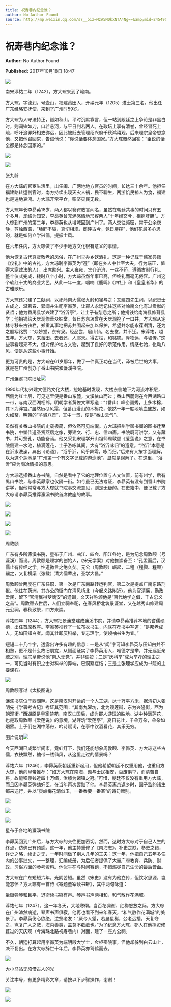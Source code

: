 ```yaml
---
title: 祝寿巷内纪念谁？
author: No Author Found
source: http://mp.weixin.qq.com/s?__biz=MzA5MDkxNTA4Ng==&amp;mid=2454906551&amp;idx=1&amp;sn=8b469e8d8d26fec1c81c4c52bfcf6cac&amp;chksm=87a22ed6b0d5a7c0caed32bff57dffdab412a3f07a046451727fcb56ccbf3038eb22b11c7559#rd
---
```


# 祝寿巷内纪念谁？

**Author:** No Author Found

**Published:** 2017年10月18日 18:47

![](https://mmbiz.qpic.cn/mmbiz_jpg/PJWG74pLsMY6VjSs8icl92DouG8adAGS0ibIkmicA6dYrXchQel1ic3LTtD572I9r9sbW2tOnBvpibgicAXRcdc4p5aA/0?wx_fmt=jpeg)

南宋淳祐二年（1242），方大琮来到了岭南。

方大琮，字德润，号壶山，福建莆田人，开禧元年（1205）进士第三名。他出任广东经略安抚使，来到了广州时59岁。

方大琮为人守法持正，嶷如秋山，平时沉默寡言，但一站到殿廷之上争论是非黑白时，则词锋如刀，口若悬河，与平日判若两人。在政坛上享有清誉，曾经冒死上疏，呼吁追罪奸相史弥远，因此被贬去管理绍兴府千秋鸿禧观。后来理宗皇帝想念他，又把他召回京，告诫他说：“你说话要体念国家。”方大琮慨然回答：“臣说的话全都是体念国家的。”

![](http://mmbiz.qpic.cn/mmbiz_png/p6Vlqvia1UicyrhG0dR9FTta36XUoGOcvdhsIlSlibKtt80ZiadFZapHdzuBcAHYbKTsZYHibicnuOP8lH5WEibuvKcnw/0?wx_fmt=png)

![](http://mmbiz.qpic.cn/mmbiz_jpg/PJWG74pLsMZIbrbLmJOniapraBnq4iblTWZNJwIL0Ez3cDdtRGf2mWczj9kkLyiaN4s6cFcn0YYpQWZgBm4aj1ib7Q/0?wx_fmt=jpeg)



张九龄

在方大琮的官宦生活里，出任闽、广两地地方官员的时间，长达三十余年。他担任福建路转运判官时，南方持续出现天灾人祸，民不聊生，两浙饥民掠人为食，福建也是遍地哀鸿。方大琮开常平仓，赈济灾民无数。

方大琮年长李昴英18岁，两人都以謇谔敢言闻名，虽然在朝廷共事的时间只有五个多月，却结为知交，李昴英曾充满感情地形容两人“十年缔交兮，相照肝胆”。方大琮到广州的第二年，李昴英也从增城回到广州了。两人交往频密，常于公余夜静，剪烛西窗，“肺肝不隔，真切相规，商评古今，竟日麈挥”，他们花最多心思的，就是如何立学兴儒，提振士风。

在六年任内，方大琮做了不少于地方文化很有意义的事情。

他为恢复古代尊贤敬老的风俗，在广州举办乡饮酒礼，这是一种记载于儒家典籍《仪礼》中的古礼，方大琮聘李昴英为“遵”（即在乡人中仕至大夫，行为端正，值得大家效法的人），出席助兴。主人雍雍，宾介济济，一丝不苟，遵循古制行礼。整个仪式完成，耗时八个小时，方大琮虽然年事已高，但终礼而毫无倦容。广州这个软红十丈的商业大邑，从此一年一度，唱响《鹿鸣》《四牡》和《皇皇者华》的古雅歌乐。

方大琮还兴建了二献祠，以祀岭南大儒张九龄和崔与之；又建四先生祠，以祀贤士古成之、温若春、郭阊并生祀李昴英，让郡人永远记住这些对岭南文化有过贡献的贤哲；他为番禺县学兴建了“浴沂亭”，让士子有憇息之所；他捐钱给南海县修葺县学；他捐钱给天庆观修葺众妙堂。昔日苏东坡曾在天庆观挖了一口井，方大琮从定林寺移来古铁栏，郑重其事地把苏井围起来加以保护，希望井水能永葆冽清，还为之题写铭赞：“众妙堂，东有泉。经品尝，眉山仙。名去堂，井不迁。宋淳祐，越五年。方大琮，来莆田。去者还，人耶天。得古栏，和铭镌。泽物远，与坡传。”这些事看起来不大，但对保护地方文物，起到了良好的示范作用。情感七始，化动八风，便是从这些小事开始。

更为可贵的是，方大琮在61岁那年，做了一件真正功在当代，泽被后世的大事，就是在广州创办了番山书院和濂溪书院。

广州濂溪书院旧址![](http://mmbiz.qpic.cn/mmbiz_jpg/PJWG74pLsMZIbrbLmJOniapraBnq4iblTWSXfXkBC15tx1GIgLoCvibC2zT3XMdD0l4s97JdAiaLlfmbiaicdRUs5UdQ/0?wx_fmt=jpeg)



1990年代初兴建文德路文化大楼，挖地基时发现，大楼东侧地下为河流冲积层，西侧为红土层，可见这里便是番山东麓，文溪依山而过；番山西麓则在今西湖路口一带，与南汉西湖相邻。明朝学者黄佐文章写道：“（番山）峰峦圆秀，上多木棉，其下为泮宫。”虽然历尽风霜，但番山漫山的木棉花，依然一年一度地喷血盛放，如火如荼，明朝的“羊城八景”，其中一景，便是“番山云气”。

虽然有关番山书院的史载极简，但依然可见端倪。方大琮把州学御书阁的图书迁至书院，中塑传道圣贤燕居之像，旁建文、行、忠、信四斋。书院既可讲学，又有藏书，并可祭孔，功能备焉。他又采北宋理学开山祖师周敦颐《爱莲说》之意，在书院侧建一水池，植满莲花，士子游咏其间，大有“浴沂咏归”的遗意。“浴沂”本意是在沂水洗澡，典出《论语》，“浴乎沂，风乎舞雩，咏而归。”后来有人按字面理解，以为这个莲池是“广州第一个有文字记载的游泳池”，显然是误解了。在这里，“浴沂”应为陶冶情操的意思。

方大琮选择番山办书院，自然是看中了它的地理位置与人文位置，前有州学，后有禺山书院，与李英昴家也仅隔一街。如今虽已无法考证，李昴英有没有到番山书院讲学，但他常常与方大琮就书院事交流意见，则是无疑的。在史籍中，便记载了方大琮请李昴英推荐濂溪书院首席教座的故事。

![](http://mmbiz.qpic.cn/mmbiz/p6Vlqvia1UicwutDySibyelGvCLgZbgURlkGaBibod9VFtXvItRABhpWiaQ2UwLkmkdiam8lpbqaKdJ9Gq5xVLla6h1w/0?wx_fmt=png)

![](http://mmbiz.qpic.cn/mmbiz/p6Vlqvia1UicwutDySibyelGvCLgZbgURlkeaFKiafsKE3PW3FoZBz3qZbPQUhmjjU0m7BA2JjpaqBHrgQCqaRA0iag/0?wx_fmt=png)

![](http://mmbiz.qpic.cn/mmbiz_jpg/PJWG74pLsMZIbrbLmJOniapraBnq4iblTWmT32U8ZCcaOkeOeO4wMSyf3qicibAv4KibOeuWxHuclVcUOXJyuaaz34w/0?wx_fmt=jpeg)

![](http://mmbiz.qpic.cn/mmbiz/p6Vlqvia1UicwutDySibyelGvCLgZbgURlksHcVF419Ok2CnMUKR3mBB8ibJPr3HN6H4oqiaZB7MHgpWUlmcpPDD9SA/0?wx_fmt=png)



周敦颐

广东有多所濂溪书院，星布于广州、曲江、四会、阳江各地，是为纪念周敦颐（号濂溪）而设。周敦颐是理学的创始人，《宋元学案》对他推崇备至：“孔孟而后，汉儒止有传经之学。性道微言之绝久矣。元公（周敦颐）崛起，二程（程颢、程颐）嗣之，又复横渠（张载）清大儒辈出，圣学大昌。”

周敦颐曾两度在广东任职，第一次是广东南路转运判官，第二次是提点广南东路刑狱。他住在药洲，其办公的衙门在清风桥北（今起义路附近）。他为官清廉，勤政爱民，留下“官清赢得梦魂安”的遗训，文天祥称颂他是“百代绝学之倡，千古忠义之首”。周敦颐去世后，人们立祠奉祀，在春风桥北筑景濂堂，又在越秀山修建周元公祠，春秋致祭，四方来崇。

淳祐四年（1244），方大琮把景濂堂建成濂溪书院，并请李昴英推荐本地的耆儒硕德，出任首席教座。李昴英推荐了一位布衣书生，内联在荐书中写道：“是邦老成人，无如田知白者。闻其壮即厌科举，专志理学，使领袖书生为宜。”

短短二十几个字，透露出许多有趣的信息：一是从“闻”字可知李昴英与田知白并不相熟，更不是什么故旧朋党，从侧面证实了李昴英用人，唯德才是举，并无远近亲疏之别，理宗皇帝说他“南人无党”，并非谬赞；二是“厌科举”成为举荐的理由之一，可见当时有识之士对科举的弊端，已洞察症结；三是主张理学应成为书院的主要课程。

![](http://mmbiz.qpic.cn/mmbiz_jpg/PJWG74pLsMZIbrbLmJOniapraBnq4iblTWrERH7E5h99AwdvSx1x3GSk00Xkf1UqpiaVbZDPXoLaXoWXITMRmnfFw/0?wx_fmt=jpeg)



周敦颐写过《太极图说》

濂溪书院位于西湖畔。这是南汉时开凿的一个人工湖，达十万平方米，据清初人张明先《学署考古记》考证其范围：“其南九曜坊，北为观莲街，东为兴隆街，西为朝观街。”西湖原是皇家禁苑，南汉亡国后，成为郡人游玩的胜地。湖中种满莲花，也是取周敦颐《爱莲说》的意境，湖畔筑“爱莲亭”。夏日花吐，千朵万朵，朵朵如烟雾。士子们在湖中荡舟，吟诗赋词，在亭中饮酒看花，其乐无穷。

图片说明![](http://mmbiz.qpic.cn/mmbiz_jpg/PJWG74pLsMZIbrbLmJOniapraBnq4iblTWdFsIYYtUMYyN6IqoYDUOibU9pxF6YDKeJVrQiaWgS3BQy0qQMibFCRSDw/0?wx_fmt=jpeg)



今天西湖已成繁华闹市，霓虹灯下，我们还能想象周敦颐、李昴英、方大琮这些古儒，衣袂飘然，袖带一缕仙风，从这里走过的情景吗？

淳祐六年（1246），李昴英获朝廷重新起用，但他希望朝廷不仅重用他，也重用方大琮，他向皇帝推荐：“如方大琮在南海，颇与士民相安，百废俱举，而清苦自将，故能积羡钱近四十万缗，治绩为诸镇之冠。”可惜，朝廷不仅没有重用方大琮，而且因李昴英弹劾奸臣，在当年再次罢黜了他。李昴英离京返乡时，国子监的诸生都来送行，并以“庾岭梅花清似玉，一番香要一番寒”的诗句赠别。

![](http://mmbiz.qpic.cn/mmbiz_jpg/PJWG74pLsMZIbrbLmJOniapraBnq4iblTWmH8pY8dWrg7JvKAkmc7KOpvVpt0FeaSf0ib4G47KGxtWLBMtxMaHNxA/0?wx_fmt=jpeg)

![](http://mmbiz.qpic.cn/mmbiz_jpg/PJWG74pLsMZIbrbLmJOniapraBnq4iblTWVCjqIwzwRF4qdJRCpvRy5Id6WaIiaSsFNeemYKKIywFeZ53fzljkaeg/0?wx_fmt=jpeg)

![](http://mmbiz.qpic.cn/mmbiz_jpg/PJWG74pLsMZIbrbLmJOniapraBnq4iblTW0NalBibjrWtUeh9z4NjhSlMQs4Lz2lflm8t8Ip8AoLysUkQ3kIRoib6w/0?wx_fmt=jpeg)



星布于各地的濂溪书院

李昴英回到广州后，与方大琮的交往更加密切。然而，这时方大琮对于自己人生的终点，仿佛已有预感。这一年，他主持重修了《南海志》，补史之缺，参史之错，详史之略，续史之无，一年时间做了别人几年的工夫；这一年，他把自己五年多任内的公事批文，一一整理，汇编成册，为后任者提供了大量广府教育、兵防、财政、习俗方面的参考资料。他似乎在与时间赛跑，不惜燃尽自己生命的最后膏血。

方大琮在广东短短六年，光阴苦短。虽然《宋史》没有为他立传，但饮水思源，岂能忘怀？方大琮有一首诗《寄题董宰读书轩》，其中两句咏道：

坐衙弹琴和且平，退衙读书锵有声。琴声书声两相和，和气散作花满城。

淳祐七年（1247），这一年冬天，大地寒彻。当百花凋谢、红梅怒放之际，方大琮在广州溘然病逝，琴声书声俱寂，他再也看不到来年春天，“和气散作花满城”的美景了。李昴英伤心欲绝，泣祭老友：“厥今人望，若晨星稀，公老远播，天复夺之，岂复广人之悲，海内善类，盖莫不欷歔也。”为了纪念方大琮，郡人在他捐资修葺过的天庆观（今海珠北路祝寿巷内）对面，建了一座方公祠。

不久，朝廷打算起用李昴英为端明殿大学士，佥枢密院事，但他却躲到白云山上，决不复出。在方大琮辞世十年后，李昴英亦驾鹤而去。

![](http://mmbiz.qpic.cn/mmbiz_gif/PJWG74pLsMYf2b50xFTbTsibmjv5gNVOxZegUj8mrKtpuzCpBAYnQw9duHfIcNnUzicicnGUSv4EWPSTRAPvV9g3w/0?wx_fmt=gif)

大小马站无须借古人的光

关注本号，有更多精彩文章，请按以下步骤操作，谢谢！

![](http://mmbiz.qpic.cn/mmbiz_png/PJWG74pLsMbxzxSWsbSxWa401icEeDUWiawxAxbdgTq3LmtribGicfmgEgabFONInhdrQRwY9Y4pmxRGlAoaQAaMDA/640?wx_fmt=png)

![](https://mmbiz.qpic.cn/mmbiz_jpg/PJWG74pLsMbnQpj9pZibKvicR24CHgn6c48N7Bzfr1byTp9Uiauazqra1tXvMM6cLicajGiaXkvkNJTTUw76oXHBvrA/640?wx_fmt=jpeg)

